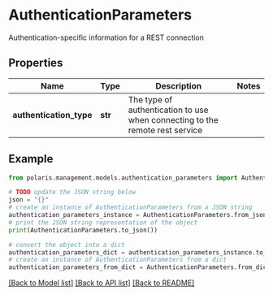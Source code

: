 <!--

 Licensed to the Apache Software Foundation (ASF) under one
 or more contributor license agreements.  See the NOTICE file
 distributed with this work for additional information
 regarding copyright ownership.  The ASF licenses this file
 to you under the Apache License, Version 2.0 (the
 "License"); you may not use this file except in compliance
 with the License.  You may obtain a copy of the License at

   http://www.apache.org/licenses/LICENSE-2.0

 Unless required by applicable law or agreed to in writing,
 software distributed under the License is distributed on an
 "AS IS" BASIS, WITHOUT WARRANTIES OR CONDITIONS OF ANY
 KIND, either express or implied.  See the License for the
 specific language governing permissions and limitations
 under the License.

-->
# AuthenticationParameters

Authentication-specific information for a REST connection

## Properties

Name | Type | Description | Notes
------------ | ------------- | ------------- | -------------
**authentication_type** | **str** | The type of authentication to use when connecting to the remote rest service | 

## Example

```python
from polaris.management.models.authentication_parameters import AuthenticationParameters

# TODO update the JSON string below
json = "{}"
# create an instance of AuthenticationParameters from a JSON string
authentication_parameters_instance = AuthenticationParameters.from_json(json)
# print the JSON string representation of the object
print(AuthenticationParameters.to_json())

# convert the object into a dict
authentication_parameters_dict = authentication_parameters_instance.to_dict()
# create an instance of AuthenticationParameters from a dict
authentication_parameters_from_dict = AuthenticationParameters.from_dict(authentication_parameters_dict)
```
[[Back to Model list]](../README.md#documentation-for-models) [[Back to API list]](../README.md#documentation-for-api-endpoints) [[Back to README]](../README.md)


